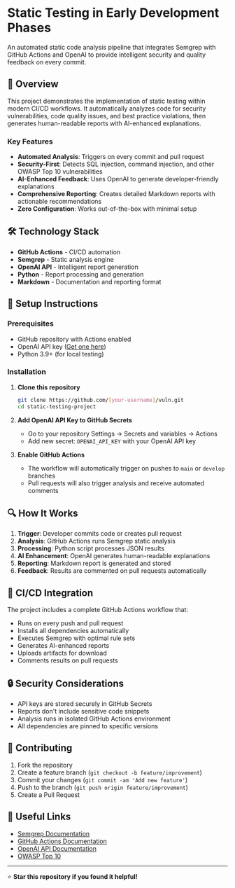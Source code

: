 # Static Testing in Early Development Phases

An automated static code analysis pipeline that integrates Semgrep with GitHub Actions and OpenAI to provide intelligent security and quality feedback on every commit.

## 🚀 Overview

This project demonstrates the implementation of static testing within modern CI/CD workflows. It automatically analyzes code for security vulnerabilities, code quality issues, and best practice violations, then generates human-readable reports with AI-enhanced explanations.

### Key Features

- **Automated Analysis**: Triggers on every commit and pull request
- **Security-First**: Detects SQL injection, command injection, and other OWASP Top 10 vulnerabilities
- **AI-Enhanced Feedback**: Uses OpenAI to generate developer-friendly explanations
- **Comprehensive Reporting**: Creates detailed Markdown reports with actionable recommendations
- **Zero Configuration**: Works out-of-the-box with minimal setup

## 🛠️ Technology Stack

- **GitHub Actions** - CI/CD automation
- **Semgrep** - Static analysis engine
- **OpenAI API** - Intelligent report generation
- **Python** - Report processing and generation
- **Markdown** - Documentation and reporting format

## 🔧 Setup Instructions

### Prerequisites

- GitHub repository with Actions enabled
- OpenAI API key ([Get one here](https://platform.openai.com/api-keys))
- Python 3.9+ (for local testing)

### Installation

1. **Clone this repository**
   ```bash
   git clone https://github.com/[your-username]/vuln.git
   cd static-testing-project
   ```

2. **Add OpenAI API Key to GitHub Secrets**
   - Go to your repository Settings → Secrets and variables → Actions
   - Add new secret: `OPENAI_API_KEY` with your OpenAI API key

3. **Enable GitHub Actions**
   - The workflow will automatically trigger on pushes to `main` or `develop` branches
   - Pull requests will also trigger analysis and receive automated comments




## 🔍 How It Works

1. **Trigger**: Developer commits code or creates pull request
2. **Analysis**: GitHub Actions runs Semgrep static analysis
3. **Processing**: Python script processes JSON results
4. **AI Enhancement**: OpenAI generates human-readable explanations
5. **Reporting**: Markdown report is generated and stored
6. **Feedback**: Results are commented on pull requests automatically



## 🚦 CI/CD Integration

The project includes a complete GitHub Actions workflow that:

- Runs on every push and pull request
- Installs all dependencies automatically
- Executes Semgrep with optimal rule sets
- Generates AI-enhanced reports
- Uploads artifacts for download
- Comments results on pull requests

## 🔒 Security Considerations

- API keys are stored securely in GitHub Secrets
- Reports don't include sensitive code snippets
- Analysis runs in isolated GitHub Actions environment
- All dependencies are pinned to specific versions

## 🤝 Contributing

1. Fork the repository
2. Create a feature branch (`git checkout -b feature/improvement`)
3. Commit your changes (`git commit -am 'Add new feature'`)
4. Push to the branch (`git push origin feature/improvement`)
5. Create a Pull Request


## 🔗 Useful Links

- [Semgrep Documentation](https://semgrep.dev/docs/)
- [GitHub Actions Documentation](https://docs.github.com/en/actions)
- [OpenAI API Documentation](https://platform.openai.com/docs/)
- [OWASP Top 10](https://owasp.org/www-project-top-ten/)

---

⭐ **Star this repository if you found it helpful!**
